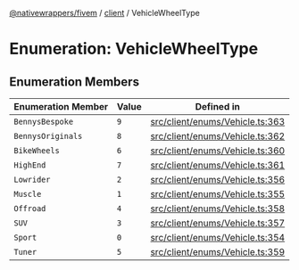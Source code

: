 [@nativewrappers/fivem](../../README.md) / [client](../README.md) / VehicleWheelType

# Enumeration: VehicleWheelType

## Enumeration Members

| Enumeration Member | Value | Defined in |
| ------ | ------ | ------ |
| `BennysBespoke` | `9` | [src/client/enums/Vehicle.ts:363](https://github.com/nativewrappers/fivem/blob/76a4f0a0bbabe839eed05afc2b892d754096c3d3/src/client/enums/Vehicle.ts#L363) |
| `BennysOriginals` | `8` | [src/client/enums/Vehicle.ts:362](https://github.com/nativewrappers/fivem/blob/76a4f0a0bbabe839eed05afc2b892d754096c3d3/src/client/enums/Vehicle.ts#L362) |
| `BikeWheels` | `6` | [src/client/enums/Vehicle.ts:360](https://github.com/nativewrappers/fivem/blob/76a4f0a0bbabe839eed05afc2b892d754096c3d3/src/client/enums/Vehicle.ts#L360) |
| `HighEnd` | `7` | [src/client/enums/Vehicle.ts:361](https://github.com/nativewrappers/fivem/blob/76a4f0a0bbabe839eed05afc2b892d754096c3d3/src/client/enums/Vehicle.ts#L361) |
| `Lowrider` | `2` | [src/client/enums/Vehicle.ts:356](https://github.com/nativewrappers/fivem/blob/76a4f0a0bbabe839eed05afc2b892d754096c3d3/src/client/enums/Vehicle.ts#L356) |
| `Muscle` | `1` | [src/client/enums/Vehicle.ts:355](https://github.com/nativewrappers/fivem/blob/76a4f0a0bbabe839eed05afc2b892d754096c3d3/src/client/enums/Vehicle.ts#L355) |
| `Offroad` | `4` | [src/client/enums/Vehicle.ts:358](https://github.com/nativewrappers/fivem/blob/76a4f0a0bbabe839eed05afc2b892d754096c3d3/src/client/enums/Vehicle.ts#L358) |
| `SUV` | `3` | [src/client/enums/Vehicle.ts:357](https://github.com/nativewrappers/fivem/blob/76a4f0a0bbabe839eed05afc2b892d754096c3d3/src/client/enums/Vehicle.ts#L357) |
| `Sport` | `0` | [src/client/enums/Vehicle.ts:354](https://github.com/nativewrappers/fivem/blob/76a4f0a0bbabe839eed05afc2b892d754096c3d3/src/client/enums/Vehicle.ts#L354) |
| `Tuner` | `5` | [src/client/enums/Vehicle.ts:359](https://github.com/nativewrappers/fivem/blob/76a4f0a0bbabe839eed05afc2b892d754096c3d3/src/client/enums/Vehicle.ts#L359) |
